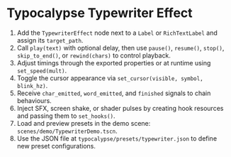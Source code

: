 # Typocalypse Typewriter Effect

1. Add the `TypewriterEffect` node next to a `Label` or `RichTextLabel` and assign its `target_path`.
2. Call `play(text)` with optional delay, then use `pause()`, `resume()`, `stop()`, `skip_to_end()`, or `rewind(chars)` to control playback.
3. Adjust timings through the exported properties or at runtime using `set_speed(mult)`.
4. Toggle the cursor appearance via `set_cursor(visible, symbol, blink_hz)`.
5. Receive `char_emitted`, `word_emitted`, and `finished` signals to chain behaviours.
6. Inject SFX, screen shake, or shader pulses by creating hook resources and passing them to `set_hooks()`.
7. Load and preview presets in the demo scene: `scenes/demo/TypewriterDemo.tscn`.
8. Use the JSON file at `typocalypse/presets/typewriter.json` to define new preset configurations.
